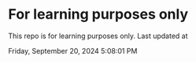 # For learning purposes only
This repo is for learning purposes only.
Last updated at

Friday, September 20, 2024 5:08:01 PM

